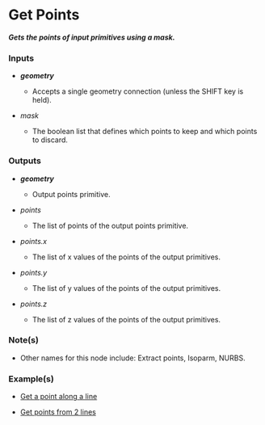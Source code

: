 # Get Points

**_Gets the points of input primitives using a mask._**


### Inputs

* **_geometry_**

  * Accepts a single geometry connection (unless the SHIFT key is held).

* _mask_

  * The boolean list that defines which points to keep and which points to discard.


### Outputs

* **_geometry_**

  * Output points primitive.

* _points_

  * The list of points of the output points primitive.

* _points.x_

  * The list of x values of the points of the output primitives.

* _points.y_

  * The list of y values of the points of the output primitives.

* _points.z_

  * The list of z values of the points of the output primitives.


### Note(s)

* Other names for this node include: Extract points, Isoparm, NURBS.


### Example(s)

* <a href="https://creator.trimble.com/graph?assetURI=whp:a3ebded6-03dc-42a8-80b7-916bc37e56c4&version=latest" target="_blank">Get a point along a line</a>

* <a href="https://creator.trimble.com/graph?assetURI=whp:8990d4f3-6b2e-43db-8fc0-2507d465361c" target="_blank">Get points from 2 lines</a>
